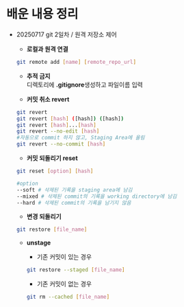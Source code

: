 # 배운 내용 정리
- 20250717 git 2일차 / 원격 저장소 제어
  - **로컬과 원격 연결**
  ```sh
  git remote add [name] [remote_repo_url]
  ```
  
  - **추적 금지**  
  디렉토리에 **.gitignore**생성하고 파일이름 입력 

  - **커밋 취소 revert**
  ```bash
  git revert
  git revert [hash] ([hash]) ([hash])
  git revert [hash]...[hash]
  git revert --no-edit [hash]
  #자동으로 commit 하지 않고, Staging Area에 올림
  git revert --no-commit [hash]
  ```

  - **커밋 되돌리기 reset**
  ```sh
  git reset [option] [hash]
  
  #option
  --soft # 삭제된 기록을 staging area에 남김
  --mixed # 삭제된 commit의 기록을 working directory에 남김
  --hard # 삭제된 commit의 기록을 남기지 않음
  ```

  - **변경 되돌리기**
   ```sh
   git restore [file_name]
   ```

  - **unstage**  
  
    - 기존 커밋이 있는 경우  
    ```sh
    git restore --staged [file_name]
    ```
    - 기존 커밋이 없는 경우
     ```sh
     git rm --cached [file_name]
     ```